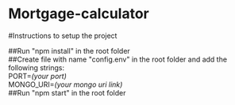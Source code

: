# Mortgage-calculator
#Instructions to setup the project <br />

##Run "npm install" in the root folder <br />
##Create file with name "config.env" in the root folder and add the following strings: <br />
PORT=_(your port)_ <br />
MONGO_URI=_(your mongo uri link)_ <br />
##Run "npm start" in the root folder <br />
